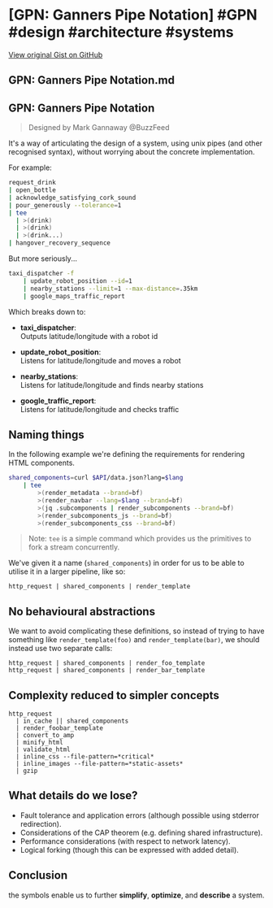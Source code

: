 # [GPN: Ganners Pipe Notation] #GPN #design #architecture #systems

[View original Gist on GitHub](https://gist.github.com/Integralist/7153194c9183fd54b97a1d5af71947ae)

## GPN: Ganners Pipe Notation.md

## GPN: Ganners Pipe Notation

> Designed by Mark Gannaway @BuzzFeed

It's a way of articulating the design of a system, using unix pipes (and other recognised syntax), without worrying about the concrete implementation.

For example:

```bash
request_drink
| open_bottle
| acknowledge_satisfying_cork_sound
| pour_generously --tolerance=1
| tee
  | >(drink)
  | >(drink)
  | >(drink...)
| hangover_recovery_sequence
```

But more seriously...

```bash
taxi_dispatcher -f 
    | update_robot_position --id=1
    | nearby_stations --limit=1 --max-distance=.35km
    | google_maps_traffic_report
```

Which breaks down to:

- **taxi_dispatcher**:  
  Outputs latitude/longitude with a robot id  

- **update_robot_position**:  
  Listens for latitude/longitude and moves a robot

- **nearby_stations**:  
  Listens for latitude/longitude and finds nearby stations

- **google_traffic_report**:  
  Listens for latitude/longitude and checks traffic
  
## Naming things

In the following example we're defining the requirements for rendering HTML components.

```bash
shared_components=curl $API/data.json?lang=$lang
    | tee
        >(render_metadata --brand=bf)
        >(render_navbar --lang=$lang --brand=bf)
        >(jq .subcomponents | render_subcomponents --brand=bf)
        >(render_subcomponents_js --brand=bf)
        >(render_subcomponents_css --brand=bf)
```

> Note: `tee` is a simple command which provides us the primitives to fork a stream concurrently.

We've given it a name (`shared_components`) in order for us to be able to utilise it in a larger pipeline, like so:

```
http_request | shared_components | render_template
```

## No behavioural abstractions

We want to avoid complicating these definitions, so instead of trying to have something like `render_template(foo)` and `render_template(bar)`, we should instead use two separate calls:

```
http_request | shared_components | render_foo_template
http_request | shared_components | render_bar_template
```

## Complexity reduced to simpler concepts

```
http_request
  | in_cache || shared_components
  | render_foobar_template
  | convert_to_amp
  | minify_html
  | validate_html
  | inline_css --file-pattern=*critical*
  | inline_images --file-pattern=*static-assets*
  | gzip
```

## What details do we lose?

- Fault tolerance and application errors (although possible using stderror redirection).
- Considerations of the CAP theorem (e.g. defining shared infrastructure).
- Performance considerations (with respect to network latency).
- Logical forking (though this can be expressed with added detail).

## Conclusion

the symbols enable us to further **simplify**, **optimize**, and **describe** a system.

